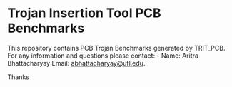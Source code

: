 # Trojan Insertion Tool PCB Benchmarks
This repository contains PCB Trojan Benchmarks generated by TRIT_PCB.
For any information and questions please contact: -
Name: Aritra Bhattacharyay 
Email: abhattacharyay@ufl.edu.

Thanks


